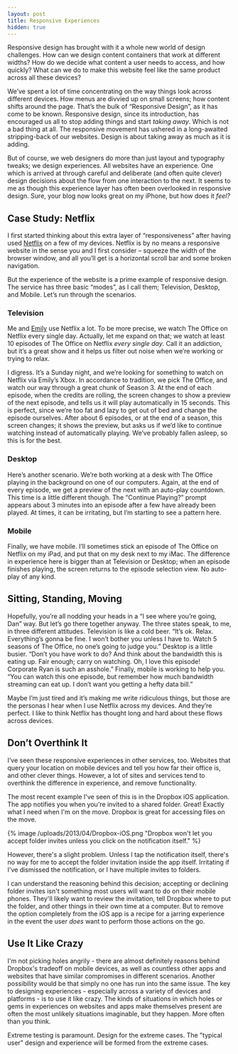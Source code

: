 ```yaml
---
layout: post
title: Responsive Experiences
hidden: true
---
```


Responsive design has brought with it a whole new world of design challenges. How can we design content containers that work at different widths? How do we decide what content a user needs to access, and how quickly? What can we do to make this website feel like the same product across all these devices?

We’ve spent a lot of time concentrating on the way things look across different devices. How menus are divvied up on small screens; how content shifts around the page. That’s the bulk of “Responsive Design”, as it has come to be known. Responsive design, since its introduction, has encouraged us all to stop adding things and start _taking away_. Which is not a bad thing at all. The responsive movement has ushered in a long-awaited stripping-back of our websites. Design is about taking away as much as it is adding.

But of course, we web designers do more than just layout and typography tweaks; we design experiences. All websites have an experience. One which is arrived at through careful and deliberate (and often quite clever) design decisions about the flow from one interaction to the next. It seems to me as though this experience layer has often been overlooked in responsive design. Sure, your blog now looks great on my iPhone, but how does it _feel?_



## Case Study: Netflix


I first started thinking about this extra layer of “responsiveness” after having used [Netflix](http://netflix.com) on a few of my devices. Netflix is by no means a responsive website in the sense you and I first consider – squeeze the width of the browser window, and all you’ll get is a horizontal scroll bar and some broken navigation.

But the experience of the website is a prime example of responsive design. The service has three basic “modes”, as I call them; Television, Desktop, and Mobile. Let’s run through the scenarios.



### Television


Me and [Emily](http://twitter.com/iamemliy) use Netflix a lot. To be more precise, we watch The Office on Netflix every single day. Actually, let me expand on that; we watch at least 10 episodes of The Office on Netflix _every single day_. Call it an addiction, but it’s a great show and it helps us filter out noise when we’re working or trying to relax.

I digress. It’s a Sunday night, and we’re looking for something to watch on Netflix via Emily’s Xbox. In accordance to tradition, we pick The Office, and watch our way through a great chunk of Season 3. At the end of each episode, when the credits are rolling, the screen changes to show a preview of the next episode, and tells us it will play automatically in 15 seconds. This is perfect, since we’re too fat and lazy to get out of bed and change the episode ourselves. After about 6 episodes, or at the end of a season, this screen changes; it shows the preview, but asks us if we’d like to continue watching instead of automatically playing. We’ve probably fallen asleep, so this is for the best.



### Desktop


Here’s another scenario. We’re both working at a desk with The Office playing in the background on one of our computers. Again, at the end of every episode, we get a preview of the next with an auto-play countdown. This time is a little different though. The “Continue Playing?” prompt appears about 3 minutes into an episode after a few have already been played. At times, it can be irritating, but I’m starting to see a pattern here.



### Mobile


Finally, we have mobile. I’ll sometimes stick an episode of The Office on Netflix on my iPad, and put that on my desk next to my iMac. The difference in experience here is bigger than at Television or Desktop; when an episode finishes playing, the screen returns to the episode selection view. No auto-play of any kind.



## Sitting, Standing, Moving


Hopefully, you’re all nodding your heads in a “I see where you’re going, Dan” way. But let’s go there together anyway. The three states speak, to me, in three different attitudes. Television is like a cold beer. “It’s ok. Relax. Everything’s gonna be fine. I won’t bother you unless I have to. Watch 5 seasons of The Office, no one’s going to judge you.” Desktop is a little busier. “Don’t you have work to do? And think about the bandwidth this is eating up. Fair enough; carry on watching. Oh, I love this episode! Corporate Ryan is such an asshole.” Finally, mobile is working to help you. “You can watch this one episode, but remember how much bandwidth streaming can eat up. I don’t want you getting a hefty data bill.”

Maybe I’m just tired and it’s making me write ridiculous things, but those are the personas I hear when I use Netflix across my devices. And they’re perfect. I like to think Netflix has thought long and hard about these flows across devices.



## Don’t Overthink It


I’ve seen these responsive experiences in other services, too. Websites that query your location on mobile devices and tell you how far their office is, and other clever things. However, a lot of sites and services tend to overthink the difference in experience, and remove functionality.

The most recent example I've seen of this is in the Dropbox iOS application. The app notifies you when you're invited to a shared folder. Great! Exactly what I need when I'm on the move. Dropbox is great for accessing files on the move.

{% image /uploads/2013/04/Dropbox-iOS.png "Dropbox won't let you accept folder invites unless you click on the notification itself." %}

However, there's a slight problem. Unless I tap the notification itself, there's no way for me to accept the folder invitation inside the app itself. Irritating if I've dismissed the notification, or I have multiple invites to folders.

I can understand the reasoning behind this decision; accepting or declining folder invites isn't something most users will want to do on their mobile phones. They'll likely want to review the invitation, tell Dropbox where to put the folder, and other things in their own time at a computer. But to remove the option completely from the iOS app is a recipe for a jarring experience in the event the user _does_ want to perform those actions on the go.



## Use It Like Crazy


I'm not picking holes angrily - there are almost definitely reasons behind Dropbox's tradeoff on mobile devices, as well as countless other apps and websites that have similar compromises in different scenarios. Another possibility would be that simply no one has run into the same issue. The key to designing experiences - especially across a variety of devices and platforms - is to use it like crazy. The kinds of situations in which holes or gems in experiences on websites and apps make themselves present are often the most unlikely situations imaginable, but they happen. More often than you think.

Extreme testing is paramount. Design for the extreme cases. The "typical user" design and experience will be formed from the extreme cases.
